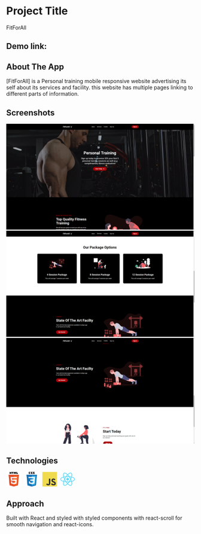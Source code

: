 
# Project Title

FitForAll

## Demo link:

<!-- Access my site at [google.com](https://google.com) -->

## About The App

[FitForAll] is a Personal training mobile responsive website advertising its self about its services and facility. this website has multiple pages linking to different parts of information.

## Screenshots

![](screenshots/pt1.png)
![](screenshots/pt2.png)
![](screenshots/pt3.png)




## Technologies

  <img src="https://github.com/devicons/devicon/blob/master/icons/html5/html5-original-wordmark.svg" title="html5" alt="html5" width="40" height="40"/>&nbsp;
  <img src="https://github.com/devicons/devicon/blob/master/icons/css3/css3-original-wordmark.svg" title="css3" alt="css3" width="40" height="40"/>&nbsp;
  <img src="https://github.com/devicons/devicon/blob/master/icons/javascript/javascript-original.svg" title="javascript" alt="javascript" width="40" height="40"/>&nbsp;
  <img src="https://github.com/devicons/devicon/blob/master/icons/react/react-original.svg" title="React" alt="React" width="40" height="40"/>&nbsp;

  

## Approach

Built with React and styled with styled components with react-scroll for smooth navigation and react-icons. 
